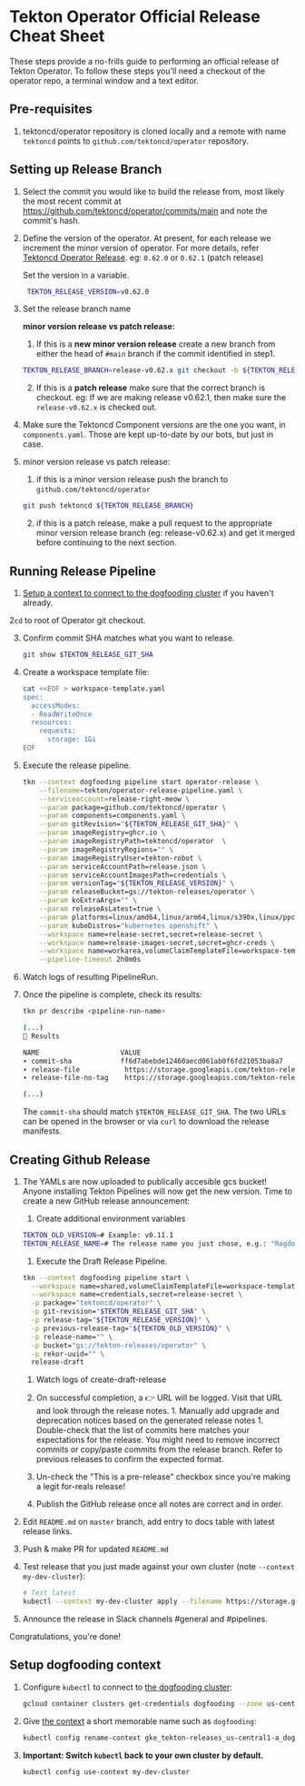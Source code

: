 # Tekton Operator Official Release Cheat Sheet

These steps provide a no-frills guide to performing an official release of Tekton Operator. To follow these steps you'll
need a checkout of the operator repo, a terminal window and a text editor.

## Pre-requisites

1. tektoncd/operator repository is cloned locally and a remote with name `tektoncd` points to
   `github.com/tektoncd/operator` repository.

## Setting up Release Branch

1. Select the commit you would like to build the release from, most likely the most recent commit
   at https://github.com/tektoncd/operator/commits/main
   and note the commit's hash.

2. Define the version of the operator. At present, for each release we increment the minor version of operator. For more
   details, refer [Tektoncd Operator Release](../docs/release/README.md). eg: `0.62.0` or `0.62.1` (patch release)

   Set the version in a variable.

   ```bash
    TEKTON_RELEASE_VERSION=v0.62.0
   ```

3. Set the release branch name

   **minor version release vs patch release:**
    1. If this is a **new minor version release** create a new branch from either the head of `#main` branch if the
       commit identified in step1.

   ```bash
   TEKTON_RELEASE_BRANCH=release-v0.62.x git checkout -b ${TEKTON_RELEASE_BRANCH}
   ```
    2. If this is a **patch release** make sure that the correct branch is checkout. eg: If we are making release
       v0.62.1, then make sure the `release-v0.62.x` is checked out.

5. Make sure the Tektoncd Component versions are the one you want, in
   `components.yaml`. Those are kept up-to-date by our bots, but just
   in case.

6. minor version release vs patch release:
    1. if this is a minor version release push the branch to `github.com/tektoncd/operator`

    ```bash
    git push tektoncd ${TEKTON_RELEASE_BRANCH}
    ```

    2. if this is a patch release, make a pull request to the appropriate minor version release branch (eg:
       release-v0.62.x)
       and get it merged before continuing to the next section.

## Running Release Pipeline

1. [Setup a context to connect to the dogfooding cluster](#setup-dogfooding-context) if you haven't already.

2`cd` to root of Operator git checkout.

3. Confirm commit SHA matches what you want to release.

    ```bash
    git show $TEKTON_RELEASE_GIT_SHA
    ```

4. Create a workspace template file:

   ```bash
   cat <<EOF > workspace-template.yaml
   spec:
     accessModes:
     - ReadWriteOnce
     resources:
       requests:
         storage: 1Gi
   EOF
   ```

5. Execute the release pipeline.

    ```bash
    tkn --context dogfooding pipeline start operator-release \
        --filename=tekton/operator-release-pipeline.yaml \
        --serviceaccount=release-right-meow \
        --param package=github.com/tektoncd/operator \
        --param components=components.yaml \
        --param gitRevision="${TEKTON_RELEASE_GIT_SHA}" \
        --param imageRegistry=ghcr.io \
        --param imageRegistryPath=tektoncd/operator  \
        --param imageRegistryRegions="" \
        --param imageRegistryUser=tekton-robot \
        --param serviceAccountPath=release.json \
        --param serviceAccountImagesPath=credentials \
        --param versionTag="${TEKTON_RELEASE_VERSION}" \
        --param releaseBucket=gs://tekton-releases/operator \
        --param koExtraArgs="" \
        --param releaseAsLatest=true \
        --param platforms=linux/amd64,linux/arm64,linux/s390x,linux/ppc64le \
        --param kubeDistros="kubernetes openshift" \
        --workspace name=release-secret,secret=release-secret \
        --workspace name=release-images-secret,secret=ghcr-creds \
        --workspace name=workarea,volumeClaimTemplateFile=workspace-template.yaml \
        --pipeline-timeout 2h0m0s
    ```

8. Watch logs of resulting PipelineRun.

9. Once the pipeline is complete, check its results:

   ```bash
   tkn pr describe <pipeline-run-name>

   (...)
   📝 Results

   NAME                    VALUE
   ∙ commit-sha            ff6d7abebde12460aecd061ab0f6fd21053ba8a7
   ∙ release-file           https://storage.googleapis.com/tekton-releases/operator/previous/v20210223-xyzxyz/release.yaml
   ∙ release-file-no-tag    https://storage.googleapis.com/tekton-releases/operator/previous/v20210223-xyzxyz/release.notag.yaml

   (...)
   ```

   The `commit-sha` should match `$TEKTON_RELEASE_GIT_SHA`. The two URLs can be opened in the browser or via `curl` to
   download the release manifests.

## Creating Github Release

1. The YAMLs are now uploaded to publically accesible gcs bucket! Anyone installing Tekton Pipelines will now get the
   new version. Time to create a new GitHub release announcement:

    1. Create additional environment variables

    ```bash
    TEKTON_OLD_VERSION=# Example: v0.11.1
    TEKTON_RELEASE_NAME=# The release name you just chose, e.g.: "Ragdoll Norby"
    ```

    1. Execute the Draft Release Pipeline.

    ```bash
    tkn --context dogfooding pipeline start \
      --workspace name=shared,volumeClaimTemplateFile=workspace-template.yaml \
      --workspace name=credentials,secret=release-secret \
      -p package="tektoncd/operator" \
      -p git-revision="$TEKTON_RELEASE_GIT_SHA" \
      -p release-tag="${TEKTON_RELEASE_VERSION}" \
      -p previous-release-tag="${TEKTON_OLD_VERSION}" \
      -p release-name="" \
      -p bucket="gs://tekton-releases/operator" \
      -p rekor-uuid="" \
      release-draft
    ```

    1. Watch logs of create-draft-release

    1. On successful completion, a 👉 URL will be logged. Visit that URL and look through the release notes. 1. Manually
       add upgrade and deprecation notices based on the generated release notes 1. Double-check that the list of commits
       here matches your expectations for the release. You might need to remove incorrect commits or copy/paste commits
       from the release branch. Refer to previous releases to confirm the expected format.

    1. Un-check the "This is a pre-release" checkbox since you're making a legit for-reals release!

    1. Publish the GitHub release once all notes are correct and in order.

2. Edit `README.md` on `master` branch, add entry to docs table with latest release links.

3. Push & make PR for updated `README.md`

4. Test release that you just made against your own cluster (note `--context my-dev-cluster`):

    ```bash
    # Test latest
    kubectl --context my-dev-cluster apply --filename https://storage.googleapis.com/tekton-releases/pipeline/latest/release.yaml
    ```

5. Announce the release in Slack channels #general and #pipelines.

Congratulations, you're done!

## Setup dogfooding context

1. Configure `kubectl` to connect to
   [the dogfooding cluster](https://github.com/tektoncd/plumbing/blob/master/docs/dogfooding.md):

    ```bash
    gcloud container clusters get-credentials dogfooding --zone us-central1-a --project tekton-releases
    ```

1. Give [the context](https://kubernetes.io/docs/tasks/access-application-cluster/configure-access-multiple-clusters/)
   a short memorable name such as `dogfooding`:

   ```bash
   kubectl config rename-context gke_tekton-releases_us-central1-a_dogfooding dogfooding
   ```

1. **Important: Switch `kubectl` back to your own cluster by default.**

    ```bash
    kubectl config use-context my-dev-cluster
    ```
